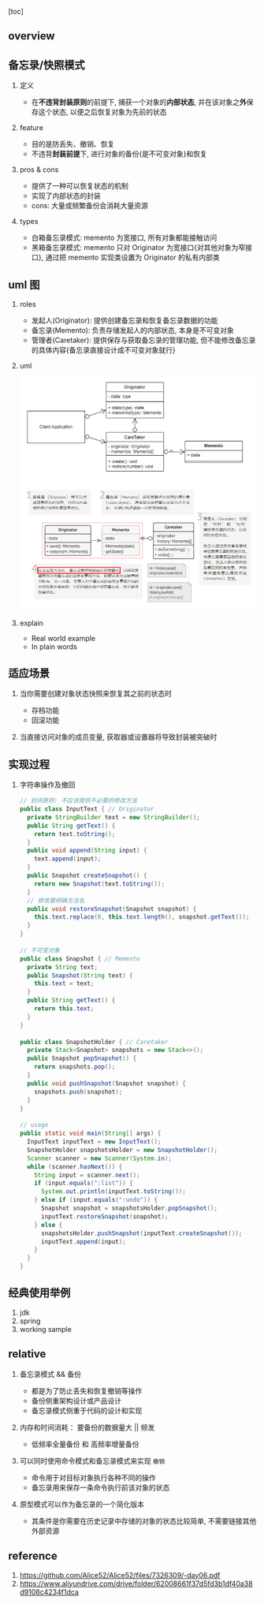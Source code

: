 [toc]

## overview

## 备忘录/快照模式

1. 定义

   - 在**不违背封装原则**的前提下, 捕获一个对象的**内部状态**, 并在该对象之**外**保存这个状态, 以便之后恢复对象为先前的状态

2. feature

   - 目的是防丢失、撤销、恢复
   - 不违背**封装前提**下, 进行对象的备份{是不可变对象}和恢复

3. pros & cons

   - 提供了一种可以恢复状态的机制
   - 实现了内部状态的封装
   - cons: 大量或频繁备份会消耗大量资源

4. types

   - 白箱备忘录模式: memento 为宽接口, 所有对象都能接触访问
   - 黑箱备忘录模式: memento 只对 Originator 为宽接口{对其他对象为窄接口}, 通过把 memento 实现类设置为 Originator 的私有内部类

## uml 图

1. roles

   - 发起人(Originator): 提供创建备忘录和恢复备忘录数据的功能
   - 备忘录(Memento): 负责存储发起人的内部状态, 本身是不可变对象
   - 管理者(Caretaker): 提供保存与获取备忘录的管理功能, 但不能修改备忘录的具体内容{备忘录直接设计成不可变对象就行}

2. uml

   ![avatar](/static/image/dp/memento-uml-v2.png)
   ![avatar](/static/image/dp/memento-uml.png)

3. explain

   - Real world example
   - In plain words

## 适应场景

1. 当你需要创建对象状态快照来恢复其之前的状态时

   - 存档功能
   - 回滚功能

2. 当直接访问对象的成员变量, 获取器或设置器将导致封装被突破时

## 实现过程

1. 字符串操作及撤回

   ```java
   // 封闭原则: 不应该提供不必要的修改方法
   public class InputText { // Originator
     private StringBuilder text = new StringBuilder();
     public String getText() {
       return text.toString();
     }
     public void append(String input) {
       text.append(input);
     }
     public Snapshot createSnapshot() {
       return new Snapshot(text.toString());
     }
     // 修改要明确方法名
     public void restoreSnapshot(Snapshot snapshot) {
       this.text.replace(0, this.text.length(), snapshot.getText());
     }
   }

   // 不可变对象
   public class Snapshot { // Memento
     private String text;
     public Snapshot(String text) {
       this.text = text;
     }
     public String getText() {
       return this.text;
     }
   }

   public class SnapshotHolder { // Caretaker
     private Stack<Snapshot> snapshots = new Stack<>();
     public Snapshot popSnapshot() {
       return snapshots.pop();
     }
     public void pushSnapshot(Snapshot snapshot) {
       snapshots.push(snapshot);
     }
   }

   // usage
   public static void main(String[] args) {
     InputText inputText = new InputText();
     SnapshotHolder snapshotsHolder = new SnapshotHolder();
     Scanner scanner = new Scanner(System.in);
     while (scanner.hasNext()) {
       String input = scanner.next();
       if (input.equals(":list")) {
         System.out.println(inputText.toString());
       } else if (input.equals(":undo")) {
         Snapshot snapshot = snapshotsHolder.popSnapshot();
         inputText.restoreSnapshot(snapshot);
       } else {
         snapshotsHolder.pushSnapshot(inputText.createSnapshot());
         inputText.append(input);
       }
     }
   }
   ```

## 经典使用举例

1. jdk
2. spring
3. working sample

## relative

1. 备忘录模式 && 备份

   - 都是为了防止丢失和恢复撤销等操作
   - 备份侧重架构设计或产品设计
   - 备忘录模式侧重于代码的设计和实现

2. 内存和时间消耗： 要备份的数据量大 || 频发

   - 低频率全量备份 和 高频率增量备份

3. 可以同时使用命令模式和备忘录模式来实现 `撤销`

   - 命令用于对目标对象执行各种不同的操作
   - 备忘录用来保存一条命令执行前该对象的状态

4. 原型模式可以作为备忘录的一个简化版本

   - 其条件是你需要在历史记录中存储的对象的状态比较简单, 不需要链接其他外部资源

## reference

1. https://github.com/Alice52/Alice52/files/7326309/-day06.pdf
2. https://www.aliyundrive.com/drive/folder/62008661f37d5fd3b1df40a38d9108c4234f1dca
